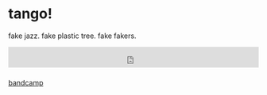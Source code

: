 # tango!

fake jazz. fake plastic tree. fake fakers.

<div style="position:relative;padding-bottom:10%;height:0;overflow:hidden;"> <iframe style="border: 0; width: 100%; height: 42px;" src="https://bandcamp.com/EmbeddedPlayer/album=2631963995/size=small/bgcol=333333/linkcol=ffffff/track=2098488389/transparent=true/" seamless><a href="https://tangotango.bandcamp.com/album/tango">tango! by tango</a></iframe></div>

[bandcamp](https://tangotango.bandcamp.com/album/tango)
